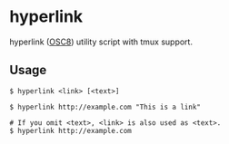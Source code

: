 # hyperlink

hyperlink ([OSC8](https://gist.github.com/egmontkob/eb114294efbcd5adb1944c9f3cb5feda)) utility script with tmux support.

## Usage

```
$ hyperlink <link> [<text>]

$ hyperlink http://example.com "This is a link"

# If you omit <text>, <link> is also used as <text>.
$ hyperlink http://example.com
```

